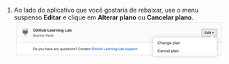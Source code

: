 1. Ao lado do aplicativo que você gostaria de rebaixar, use o menu suspenso **Editar** e clique em **Alterar plano** ou **Cancelar plano**. ![Editar link na seção Compras no Marketplace das configurações de faturamento da sua conta pessoal](/assets/images/help/marketplace/marketplace-edit-app-billing-settings.png)
